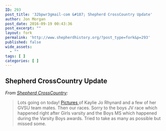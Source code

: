 ```yaml
---
ID: 293
post_title: '32bpwr3gmail-com &#187; Shepherd CrossCountry Update'
author: Jon Morgan
post_date: 2016-09-19 00:43:36
post_excerpt: ""
layout: fork
permalink: 'http://www.shepherdhistory.org/?post_type=fork&p=293'
published: false
wide_assets:
  - ""
tags: [ ]
categories: [ ]
---
```

<h2>Shepherd CrossCountry Update</h2>
<em>From <a href="https://www.facebook.com/shepherd.crosscountry">Shepherd CrossCountry</a>:</em>
<blockquote>Lots going on today! <a href="https://www.facebook.com/shepherd.crosscountry/media_set?set=a.1070895466292697.1073741870.100001167626122&amp;type=3">Pictures </a>of Kaylie Jo Rhynard and a few of her GVSU team mates. Then our races. Sorry to the boys JV race which happened right after Girls varsity and the Boys MS which happened during the Varsity Boys awards. Tried to take as many as possible but missed some.</blockquote>
